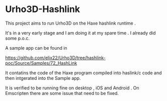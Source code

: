 # Urho3D-Hashlink 
This project aims to run Urho3D on the Haxe hashlink runtime .

It's in a very early stage  and I am doing it at my spare time .
I already did some p.o.c.

A sample app can be found in

https://github.com/elix22/Urho3D/tree/hashlink-poc/Source/Samples/72_HashLink

It contatins the code of the Haxe program compiled into haslink/c code and then intgerated into the Sample app.

It is verified to be running fine on desktop , iOS and Android .
On Emscripten there are some issue that need to be fixed.
